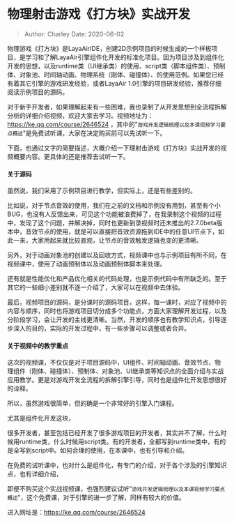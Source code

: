 # 物理射击游戏《打方块》实战开发

> Author: Charley    Date: 2020-06-02

物理游戏《打方块》是LayaAirIDE，创建2D示例项目的时候生成的一个样板项目，是学习和了解LayaAir引擎组件化开发的标准化项目。因为项目涉及到组件化开发的思想，以及runtime类（UI继承类）的使用、script类（脚本组件类）、预制体、对象池、时间轴动画、物理系统（刚体、碰撞体）、的使用范例。如果您已经有着其它引擎的游戏研发经验，或者LayaAir 1.0引擎的项目研发经验，推荐仔细阅读示例项目的源码。

对于新手开发者，如果理解起来有一些困难，我也录制了从开发思想到全流程拆解分析的详细介绍视频，欢迎大家去学习。视频地址为：https://ke.qq.com/course/2646524 ，其中的"`游戏开发逻辑梳理以及本课视频学习要点概述`"是免费试听课，大家在决定购买前可以先试听一下。

下面，也通过文字的简要描述，大概介绍一下理射击游戏《打方块》实战开发的视频概要内容。更具体的还是推荐去试听一下。



#### 关于源码

虽然说，我们采用了示例项目进行教学，但实际上，还是有些差别的。

比如说，对于节点音效的使用，我们在之前的文档和示例没有用到，甚至有个小BUG，也没有人反馈出来，可见这个功能被浪费掉了，在我录制这个视频的过程中，发现了这个问题，并解决掉，同时也更新到录视频时还未推出的2.7.0beta版本中，音效节点的使用，就是可以直接把音效资源拖到IDE中的任意UI节点下，如此一来，大家用起来就比较直观，让节点的音效触发逻辑也变的更清晰。

另外，对于动画对象池的创建以及回收方式，视频课中也与示例项目有所不同，在视频课中，使用了动画预制体以及动画预制体脚本来处理。

还有就是性能优化和产品优化相关的代码处理，也是示例代码中有所缺乏的。至于其它的一些细小差别就不逐一介绍了，大家可以在视频中去体验。

最后，视频项目的源码，是分课时的源码项目，这样，每一课时，对应了视频中的内容与顺序，同时也将游戏项目切分成多个功能点，方面大家理解开发过程，以及分阶段学习，会让开发的主线更清晰。当然，开发的顺序也有教学知识点，引导逐步深入的目的，实际的开发过程中，有一些步骤可以调整或者合并。



#### 关于视频中的教学重点

这次的视频课，不仅仅是对于项目源码中，UI组件、时间轴动画、音效节点、物理组件（刚体、碰撞体）、预制体、对象池、UI继承类等知识点的全面介绍与实战应用教学。更是对游戏开发全流程的拆解引擎引导，同时也是组件化开发思想很好的诠释。

所以，虽然游戏很简单，但的确是一个非常好的引擎入门课程。

尤其是组件化开发这块，

很多开发者，甚至包括已经开发了很多游戏项目的开发者，其实并不了解，什么时候用runtime类，什么时候用script类。有的开发者，全都写到runtime类中，有的是全写到script中。如何合理的使用，在本课中，也有引导和介绍。

在免费的试听课中，也对什么是组件化，有专门的介绍，对于各个涉及的引擎知识点，也有详细介绍，

即便不购买这个实战视频课，也强烈建议试听“`游戏开发逻辑梳理以及本课视频学习要点概述`"，这个免费课，对于引擎的进一步了解，同样有较大的价值。

进入网址是：https://ke.qq.com/course/2646524 




